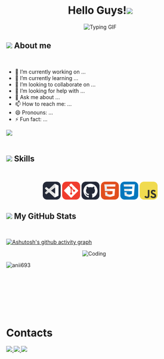 
<h1 align="center"><b>Hello Guys!</b><img src="https://media.giphy.com/media/hvRJCLFzcasrR4ia7z/giphy.gif" width="35"></h1>

<p align="center">
  <img src="https://media1.tenor.com/m/kjXMU4dl8lAAAAAC/hello-world.gif" alt="Typing GIF" width="280">
</p>

## <img src="https://i.giphy.com/media/v1.Y2lkPTc5MGI3NjExMTBsa2ZpNWk0OHVkdHV6a3FtaGwwZG9qbzN5bWVvOTNsazJqNGlhYiZlcD12MV9pbnRlcm5hbF9naWZfYnlfaWQmY3Q9cw/Ah0LjkcCzAF1VSxLBK/giphy.gif" width ="40"><b> About me</b>
<br>

- 🔭 I’m currently working on ...
- 🌱 I’m currently learning ...
- 👯 I’m looking to collaborate on ...
- 🤔 I’m looking for help with ...
- 💬 Ask me about ...
- 📫 How to reach me: ...
- 😄 Pronouns: ...
- ⚡ Fun fact: ...

<img src="https://user-images.githubusercontent.com/73097560/115834477-dbab4500-a447-11eb-908a-139a6edaec5c.gif"><br><br>

## <img src="https://media2.giphy.com/media/QssGEmpkyEOhBCb7e1/giphy.gif?cid=ecf05e47a0n3gi1bfqntqmob8g9aid1oyj2wr3ds3mg700bl&rid=giphy.gif" width ="25"><b> Skills</b>
<br>

<p align="center">
  <img src="https://github.com/tandpfun/skill-icons/blob/main/icons/VSCode-Dark.svg" width="48" title="Vscode">
  <img src="https://github.com/tandpfun/skill-icons/blob/main/icons/Git.svg" width="48" title="Git"> 
  <img src="https://github.com/tandpfun/skill-icons/blob/main/icons/Github-Dark.svg" width="48" title="Github"> 
  <img src="https://github.com/tandpfun/skill-icons/blob/main/icons/HTML.svg" width="48" title="HTML"> 
  <img src="https://github.com/tandpfun/skill-icons/blob/main/icons/CSS.svg" width="48" title="CSS">   
  <img src="https://github.com/tandpfun/skill-icons/blob/main/icons/JavaScript.svg" width="48"  title="Javascript">
</p>

## <img src="https://media1.giphy.com/media/wUdQwjo1Y7jWhTn4BM/200w.webp?cid=ecf05e47gbgkk5pyy2rv5s5oz7n75edw0itnysdcy1ztio4d&ep=v1_gifs_related&rid=200w.webp&ct=s" width ="25"><b> My GitHub Stats</b>
<br>

[![Ashutosh's github activity graph](https://github-readme-activity-graph.vercel.app/graph?username=bastndev&bg_color=0d1117&color=ffffff&line=00b3ff&point=f9fafa&area=true&hide_border=true)](https://github.com/ashutosh00710/github-readme-activity-graph)

<img align="right" alt="Coding" width="300" src="https://cdn.dribbble.com/users/1277312/screenshots/14733298/media/39b1045e593737587dd60e42c8422d1f.gif" >
<br>


<p><img align="left" src="https://github-readme-stats.vercel.app/api/top-langs?username=anii693&show_icons=true&theme=dark&locale=en&layout=compact" alt="anii693" /></p> <br>

<br><br><br><br><br><br>
<h1>Contacts</h1>

<a href="https://www.linkedin.com" target="_blank">
<img src="https://img.shields.io/badge/linkedin-%230077B5.svg?&style=for-the-badge&logo=linkedin&logoColor=white alt=linkedin" />
  
<a href="https://github.com" target="_blank">
<img src="https://img.shields.io/badge/github-%2300acee.svg?color=181717&style=for-the-badge&logo=github&logoColor=white alt=github style="margin-bottom: 5px;" />

<a href="https://mail.google.com/" target="_blank">
<img src="https://img.shields.io/badge/gmail-%2300acee.svg?color=EA4335&style=for-the-badge&logo=gmail&logoColor=white alt=gmail style="margin-bottom: 5px;" />


